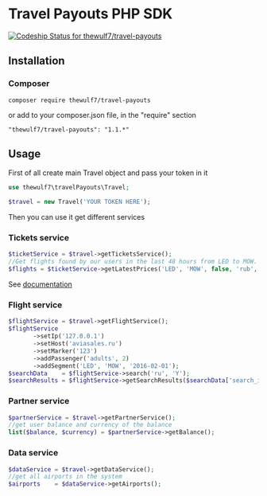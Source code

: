 # Travel Payouts PHP SDK

[ ![Codeship Status for thewulf7/travel-payouts](https://codeship.com/projects/07bb5a60-7c95-0133-242d-26ef8f2c3d05/status?branch=master)](https://codeship.com/projects/119977)

## Installation

### Composer

```
composer require thewulf7/travel-payouts
```
or add to your composer.json file, in the "require" section
```
"thewulf7/travel-payouts": "1.1.*"
```

## Usage

 First of all create main Travel object and pass your token in it 
```php
use thewulf7\travelPayouts\Travel; 

$travel = new Travel('YOUR TOKEN HERE');
```
Then you can use it get different services

### Tickets service
```php
$ticketService = $travel->getTicketsService();
//Get flights found by our users in the last 48 hours from LED to MOW. Return array consists of thewulf7\travelPayouts\Ticket objects.
$flights = $ticketService->getLatestPrices('LED', 'MOW', false, 'rub', 'year', 1, 10);
```

See [documentation](https://github.com/thewulf7/travel-payouts/wiki/TicketService)

### Flight service
```php
$flightService = $travel->getFlightService();
$flightService
       ->setIp('127.0.0.1')
       ->setHost('aviasales.ru')
       ->setMarker('123')
       ->addPassenger('adults', 2)
       ->addSegment('LED', 'MOW', '2016-02-01');
$searchData    = $flightService->search('ru', 'Y');
$searchResults = $flightService->getSearchResults($searchData['search_id']);
```

### Partner service
```php
$partnerService = $travel->getPartnerService();
//get user balance and currency of the balance
list($balance, $currency) = $partnerService->getBalance();
```

### Data service
```php
$dataService = $travel->getDataService();
//get all airports in the system
$airports    = $dataService->getAirports(); 
```

